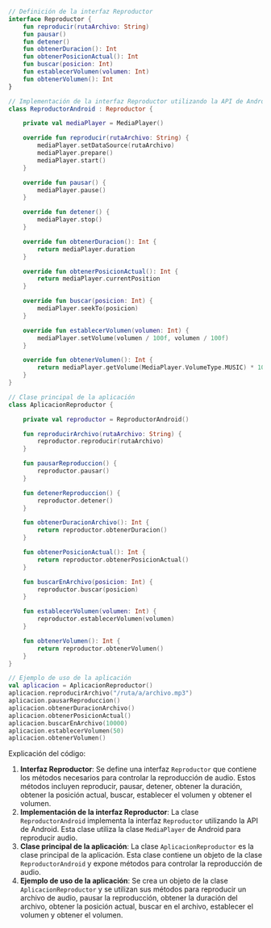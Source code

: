 ```kotlin
// Definición de la interfaz Reproductor
interface Reproductor {
    fun reproducir(rutaArchivo: String)
    fun pausar()
    fun detener()
    fun obtenerDuracion(): Int
    fun obtenerPosicionActual(): Int
    fun buscar(posicion: Int)
    fun establecerVolumen(volumen: Int)
    fun obtenerVolumen(): Int
}

// Implementación de la interfaz Reproductor utilizando la API de Android
class ReproductorAndroid : Reproductor {

    private val mediaPlayer = MediaPlayer()

    override fun reproducir(rutaArchivo: String) {
        mediaPlayer.setDataSource(rutaArchivo)
        mediaPlayer.prepare()
        mediaPlayer.start()
    }

    override fun pausar() {
        mediaPlayer.pause()
    }

    override fun detener() {
        mediaPlayer.stop()
    }

    override fun obtenerDuracion(): Int {
        return mediaPlayer.duration
    }

    override fun obtenerPosicionActual(): Int {
        return mediaPlayer.currentPosition
    }

    override fun buscar(posicion: Int) {
        mediaPlayer.seekTo(posicion)
    }

    override fun establecerVolumen(volumen: Int) {
        mediaPlayer.setVolume(volumen / 100f, volumen / 100f)
    }

    override fun obtenerVolumen(): Int {
        return mediaPlayer.getVolume(MediaPlayer.VolumeType.MUSIC) * 100
    }
}

// Clase principal de la aplicación
class AplicacionReproductor {

    private val reproductor = ReproductorAndroid()

    fun reproducirArchivo(rutaArchivo: String) {
        reproductor.reproducir(rutaArchivo)
    }

    fun pausarReproduccion() {
        reproductor.pausar()
    }

    fun detenerReproduccion() {
        reproductor.detener()
    }

    fun obtenerDuracionArchivo(): Int {
        return reproductor.obtenerDuracion()
    }

    fun obtenerPosicionActual(): Int {
        return reproductor.obtenerPosicionActual()
    }

    fun buscarEnArchivo(posicion: Int) {
        reproductor.buscar(posicion)
    }

    fun establecerVolumen(volumen: Int) {
        reproductor.establecerVolumen(volumen)
    }

    fun obtenerVolumen(): Int {
        return reproductor.obtenerVolumen()
    }
}

// Ejemplo de uso de la aplicación
val aplicacion = AplicacionReproductor()
aplicacion.reproducirArchivo("/ruta/a/archivo.mp3")
aplicacion.pausarReproduccion()
aplicacion.obtenerDuracionArchivo()
aplicacion.obtenerPosicionActual()
aplicacion.buscarEnArchivo(10000)
aplicacion.establecerVolumen(50)
aplicacion.obtenerVolumen()
```

Explicación del código:

1. **Interfaz Reproductor**: Se define una interfaz `Reproductor` que contiene los métodos necesarios para controlar la reproducción de audio. Estos métodos incluyen reproducir, pausar, detener, obtener la duración, obtener la posición actual, buscar, establecer el volumen y obtener el volumen.
2. **Implementación de la interfaz Reproductor**: La clase `ReproductorAndroid` implementa la interfaz `Reproductor` utilizando la API de Android. Esta clase utiliza la clase `MediaPlayer` de Android para reproducir audio.
3. **Clase principal de la aplicación**: La clase `AplicacionReproductor` es la clase principal de la aplicación. Esta clase contiene un objeto de la clase `ReproductorAndroid` y expone métodos para controlar la reproducción de audio.
4. **Ejemplo de uso de la aplicación**: Se crea un objeto de la clase `AplicacionReproductor` y se utilizan sus métodos para reproducir un archivo de audio, pausar la reproducción, obtener la duración del archivo, obtener la posición actual, buscar en el archivo, establecer el volumen y obtener el volumen.